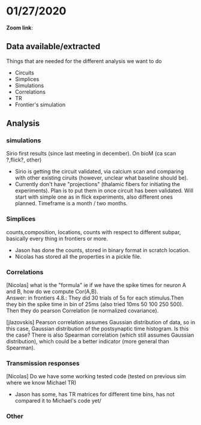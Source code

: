# 01/27/2020

  
**Zoom link**:

## Data available/extracted
Things that are needed for the different analysis we want to do

+ Circuits
+ Simplices 
+ Simulations 
+ Correlations
+ TR   
+ Frontier's simulation


## Analysis

### simulations
Sirio first results (since last meeting in december). On bioM (ca scan ?,flick?, other)

+ Sirio is getting the circuit validated, via calcium scan and comparing with other existing ciruits (however, unclear what baseline should be).
+ Currently don't have "projections" (thalamic fibers for initiating the experiments). Plan is to put them in once circuit has been validated. Will start with simple one as in flick experiments, also different ones planned. Timeframe is a month / two months.

### Simplices 
counts,composition, locations, counts with respect to different subpar, basically every thing in frontiers
or more.

+ Jason has done the counts, stored in binary format in scratch location.
+ Nicolas has stored all the properties in a pickle file.

### Correlations
[Nicolas] what is the "formula" ie if we have the spike times for neuron A and B, how do we compute Cor(A,B).  
Answer: in frontiers 4.8.: They did 30 trials of 5s for each stimulus.Then they bin the spike time in bin of 25ms
(also tried 10ms 50 100 250 500). Then they do pearson Correlation (ie normalized covariance).

[jlazovskis] Pearson correlation assumes Gaussian distribution of data, so in this case, Gaussian distribution of the postsynaptic time histogram. Is this the case? There is also Spearman correlation (which still assumes Gaussian distribution), which could be a better indicator (more general than Spearman).

### Transmission responses
[Nicolas] Do we have some working tested code (tested on previous sim where we know Michael TR)

+ Jason has some, has TR matrices for different time bins, has not compared it to Michael's code yet/

### Other


